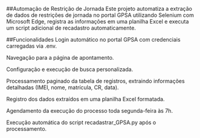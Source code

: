 ##Automação de Restrição de Jornada
Este projeto automatiza a extração de dados de restrições de jornada no portal GPSA utilizando Selenium com Microsoft Edge, registra as informações em uma planilha Excel e executa um script adicional de recadastro automaticamente.

##Funcionalidades
Login automático no portal GPSA com credenciais carregadas via .env.

Navegação para a página de apontamento.

Configuração e execução de busca personalizada.

Processamento paginado da tabela de registros, extraindo informações detalhadas (IMEI, nome, matrícula, CR, data).

Registro dos dados extraídos em uma planilha Excel formatada.

Agendamento da execução do processo toda segunda-feira às 7h.

Execução automática do script recadastrar_GPSA.py após o processamento.


